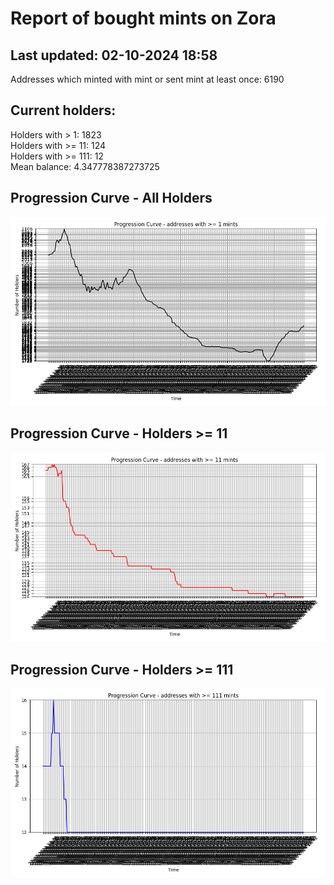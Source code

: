 # Report of bought mints on Zora
## Last updated: 02-10-2024 18:58
Addresses which minted with mint or sent mint at least once: 6190

## Current holders:
Holders with > 1: 1823  
Holders with >= 11: 124  
Holders with >= 111: 12  
Mean balance: 4.347778387273725  

## Progression Curve - All Holders
![addresses with >= 1 mint](progression_curve_all.png)
## Progression Curve - Holders >= 11
![addresses with >= 11 mints](progression_curve_gt_11.png)
## Progression Curve - Holders >= 111
![addresses with >= 111 mints](progression_curve_gt_111.png)
